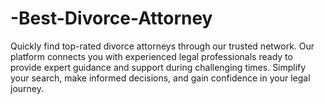 # -Best-Divorce-Attorney
Quickly find top-rated divorce attorneys through our trusted network. Our platform connects you with experienced legal professionals ready to provide expert guidance and support during challenging times. Simplify your search, make informed decisions, and gain confidence in your legal journey.
